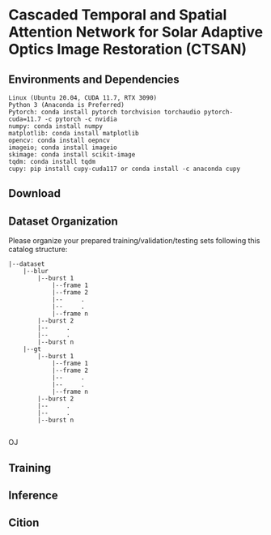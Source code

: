 # Cascaded Temporal and Spatial Attention Network for Solar Adaptive Optics Image Restoration (CTSAN)


## Environments and Dependencies
```
Linux (Ubuntu 20.04, CUDA 11.7, RTX 3090)
Python 3 (Anaconda is Preferred)
Pytorch: conda install pytorch torchvision torchaudio pytorch-cuda=11.7 -c pytorch -c nvidia
numpy: conda install numpy
matplotlib: conda install matplotlib
opencv: conda install oepncv
imageio; conda install imageio
skimage: conda install scikit-image
tqdm: conda install tqdm
cupy: pip install cupy-cuda117 or conda install -c anaconda cupy
```
## Download


## Dataset Organization
Please organize your prepared training/validation/testing sets following this catalog structure:
```
|--dataset
	|--blur
		|--burst 1
			|--frame 1
			|--frame 2
			|--		.
			|--		.
			|--frame n
		|--burst 2
		|--		.
		|--		.
		|--burst n
	|--gt
		|--burst 1
			|--frame 1
			|--frame 2
			|--		.
			|--		.
			|--frame n
		|--burst 2
		|--		.
		|--		.
		|--burst n
		

```

OJ

## Training

## Inference

## Cition
